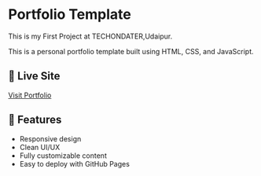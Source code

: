 # Portfolio Template

This is my First Project at TECHONDATER,Udaipur.

This is a personal portfolio template built using HTML, CSS, and JavaScript.

## 🔗 Live Site
[Visit Portfolio](https://garvita18.github.io/template/)

## 📁 Features
- Responsive design
- Clean UI/UX
- Fully customizable content
- Easy to deploy with GitHub Pages

